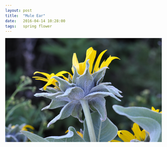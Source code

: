 ```yaml
---
layout: post
title:  "Mule Ear"
date:   2016-04-14 10:28:00
tags: 	spring flower
---
```


![Mule Ear](/assets/mule-ear.png)
